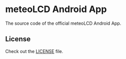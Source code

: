 meteoLCD Android App
========================

The source code of the official meteoLCD Android App.

License
------------
Check out the [LICENSE](LICENSE) file.